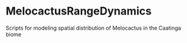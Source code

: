 # MelocactusRangeDynamics
Scripts for modeling spatial distribution of Melocactus in the Caatinga biome
